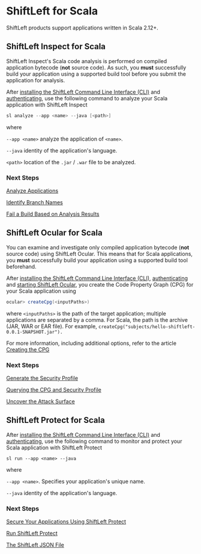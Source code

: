 # ShiftLeft for Scala

ShiftLeft products support applications written in Scala 2.12+. 

## ShiftLeft Inspect for Scala

ShiftLeft Inspect's Scala code analysis is performed on compiled application bytecode (**not** source code). As such, you **must** successfully build your application using a supported build tool before you submit the application for analysis. 

After [installing the ShiftLeft Command Line Interface (CLI)](../using-cli/install-cli.md) and [authenticating](../using-cli/authenticating.md), use the following command to analyze your Scala application with ShiftLeft Inspect

```scala
sl analyze --app <name> --java [<path>]
```
where 

`--app <name>` analyze the application of `<name>`. 

`--java` identity of the application's language.

`<path>` location of the `.jar` / `.war` file to be analyzed.

### Next Steps

[Analyze Applications](../using-inspect-protect/inspect/analyzing-applications.md)

[Identify Branch Names](../using-inspect-protect/inspect/identify-branches.md)

[Fail a Build Based on Analysis Results](../using-inspect-protect/inspect/fail-build.md)

## ShiftLeft Ocular for Scala

You can examine and investigate only compiled application bytecode (**not** source code) using ShiftLeft Ocular. This means that for Scala applications, you **must** successfully build your application using a supported build tool beforehand. 

After [installing the ShiftLeft Command Line Interface (CLI)](../using-cli/install-cli.md), [authenticating](../using-cli/authenticating.md) and [starting ShiftLeft Ocular](../using-ocular/getting-started/starting.md), you create the Code Property Graph (CPG) for your Scala application using

```scala
ocular> createCpg(<inputPaths>)
```

where `<inputPaths>` is the path of the target application; multiple applications are separated by a comma. For Scala, the path is the archive (JAR, WAR or EAR file). For example, `createCpg("subjects/hello-shiftleft-0.0.1-SNAPSHOT.jar").`

For more information, including additional options, refer to the article [Creating the CPG](../using-ocular/getting-started/create-cpg.md) 

### Next Steps

[Generate the Security Profile](../using-ocular/getting-started/generate-sp.md)

[Querying the CPG and Security Profile](../using-ocular/getting-started/query-cpg.md)

[Uncover the Attack Surface](../using-ocular/use-cases/attack-surface.md)

## ShiftLeft Protect for Scala

After [installing the ShiftLeft Command Line Interface (CLI)](../using-cli/install-cli.md) and [authenticating](../using-cli/authenticating.md), use the following command to monitor and protect your Scala application with ShiftLeft Protect

```
sl run --app <name> --java
```

where

`--app <name>`. Specifies your application's unique name.

`--java` identity of the application's language.

### Next Steps

[Secure Your Applications Using ShiftLeft Protect](../using-inspect-protect/protect/securing-applications.md)
  
[Run ShiftLeft Protect](../using-inspect-protect/protect/run-protect.md)
    
[The ShiftLeft JSON File](../using-inspect-protect/protect/json-file.md)
